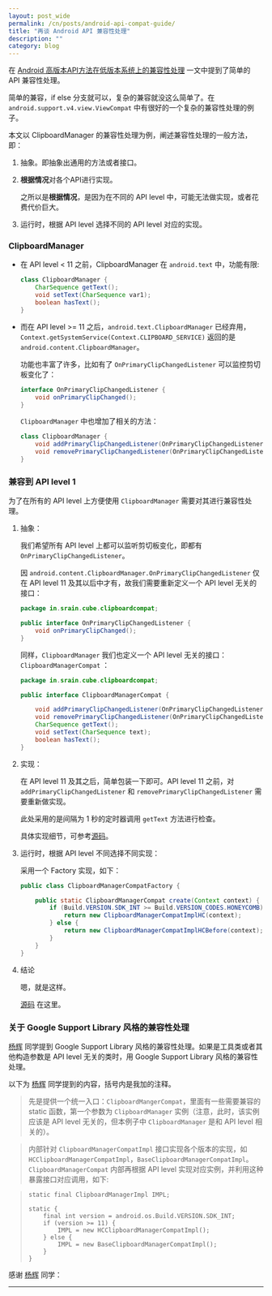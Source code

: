 ```yaml
---
layout: post_wide
permalink: /cn/posts/android-api-compat-guide/
title: "再谈 Android API 兼容性处理"
description: ""
category: blog
---
```


在 [Android
高版本API方法在低版本系统上的兼容性处理](http://www.liaohuqiu.com/cn/posts/using-high-api-level-method-compatibly/) 一文中提到了简单的 API 兼容性处理。

简单的兼容，if else 分支就可以，复杂的兼容就没这么简单了。在 `android.support.v4.view.ViewCompat` 中有很好的一个复杂的兼容性处理的例子。

本文以 ClipboardManager 的兼容性处理为例，阐述兼容性处理的一般方法，即：

1.  抽象。即抽象出通用的方法或者接口。
2.  **根据情况**对各个API进行实现。
    
    之所以是**根据情况**，是因为在不同的 API level 中，可能无法做实现，或者花费代价巨大。

3.  运行时，根据 API level 选择不同的 API level 对应的实现。

### ClipboardManager

*  在 API level < 11 之前，ClipboardManager 在 `android.text` 中，功能有限:

    ```java
    class ClipboardManager {
        CharSequence getText();
        void setText(CharSequence var1);
        boolean hasText();
    }
    ```

*   而在 API level >= 11 之后，`android.text.ClipboardManager` 已经弃用，`Context.getSystemService(Context.CLIPBOARD_SERVICE)` 返回的是 `android.content.ClipboardManager`。

    功能也丰富了许多，比如有了 `OnPrimaryClipChangedListener` 可以监控剪切板变化了：

    ```java
    interface OnPrimaryClipChangedListener {
        void onPrimaryClipChanged();
    }
    ```

    `ClipboardManager` 中也增加了相关的方法：

    ```java
    class ClipboardManager {
        void addPrimaryClipChangedListener(OnPrimaryClipChangedListener what);
        void removePrimaryClipChangedListener(OnPrimaryClipChangedListener what);
    }
    ```


### 兼容到 API level 1

为了在所有的 API level 上方便使用 `ClipboardManager` 需要对其进行兼容性处理。

1.  抽象：

    我们希望所有 API level 上都可以监听剪切板变化，即都有 `OnPrimaryClipChangedListener`。

    因 `android.content.ClipboardManager.OnPrimaryClipChangedListener` 仅在 API level 11 及其以后中才有，故我们需要重新定义一个 API level 无关的接口：

    ```java
    package in.srain.cube.clipboardcompat;

    public interface OnPrimaryClipChangedListener {
        void onPrimaryClipChanged();
    }
    ```

    同样，`ClipboardManager` 我们也定义一个 API level 无关的接口： `ClipboardManagerCompat` ：

    ```java
    package in.srain.cube.clipboardcompat;

    public interface ClipboardManagerCompat {

        void addPrimaryClipChangedListener(OnPrimaryClipChangedListener listener);
        void removePrimaryClipChangedListener(OnPrimaryClipChangedListener listener);
        CharSequence getText();
        void setText(CharSequence text);
        boolean hasText();
    }
    ```

2.  实现：

    在 API level 11 及其之后，简单包装一下即可。API level 11 之前，对 `addPrimaryClipChangedListener` 和 `removePrimaryClipChangedListener` 需要重新做实现。

    此处采用的是间隔为 1 秒的定时器调用 `getText` 方法进行检查。

    具体实现细节，可参考[源码][]。

3.  运行时，根据 API level 不同选择不同实现：

    采用一个 Factory 实现，如下：

    ```java
    public class ClipboardManagerCompatFactory {

        public static ClipboardManagerCompat create(Context context) {
            if (Build.VERSION.SDK_INT >= Build.VERSION_CODES.HONEYCOMB) {
                return new ClipboardManagerCompatImplHC(context);
            } else {
                return new ClipboardManagerCompatImplHCBefore(context);
            }
        }
    }
    ```


4.  结论

    嗯，就是这样。

    [源码][] 在这里。

### 关于 Google Support Library 风格的兼容性处理

[杨辉][] 同学提到 Google Support Library 风格的兼容性处理。如果是工具类或者其他构造参数是 API level 无关的类时，用 Google Support Library 风格的兼容性处理。

以下为 [杨辉][] 同学提到的内容，括号内是我加的注释。

>   先是提供一个统一入口：`ClipboardMangerCompat`，里面有一些需要兼容的 static 函数，第一个参数为 `ClipboardManager` 实例（注意，此时，该实例应该是 API level 无关的，但本例子中 `ClipboardManager` 是和 API level 相关的）。

>   内部针对 `ClipboardManagerCompatImpl` 接口实现各个版本的实现，如 `HCClipboardManagerCompatImpl`，`BaseClipboardManagerCompatImpl`。`ClipboardManagerCompat` 内部再根据 API level 实现对应实例，并利用这种暴露接口对应调用，如下:

> ```
> static final ClipboardManagerImpl IMPL;
> 
> static {
>     final int version = android.os.Build.VERSION.SDK_INT;
>     if (version >= 11) {
>         IMPL = new HCClipboardManagerCompatImpl();
>     } else {
>         IMPL = new BaseClipboardManagerCompatImpl();
>     }
> }
> ```

感谢 [杨辉][] 同学：

---
[源码]:     https://github.com/liaohuqiu/android-ClipboardManagerCompat
[杨辉]:     http://weibo.com/u/1869137113
